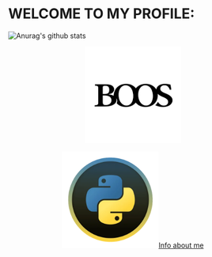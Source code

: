 # WELCOME TO MY PROFILE: 

![Anurag's github stats](https://github-readme-stats.vercel.app/api?username=ABN-BOOS&show_red=true)


<p align="center"><a href="https://github.com/ABN-BOOS"><img src="image_search_1627333433878.png" height='195' alt="ABN-BOOS">


<p align="center"><a href="https://github.com/ABN-BOOS"><img src="image_search_1627314481664.webp"height='195' alt="


# Info about me

<p align="center"><a href="https://github.com/"Made in Syria"><img src="i1.gif" height='195' alt=" Made in Syria
